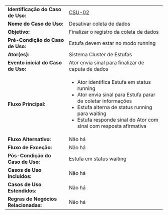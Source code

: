 |   	|	    |
|---	|---	|
|**Identificação do Caso de Uso:**|[CSU-02](https://github.com/avandrevitor/hidroino/blob/master/project/artifacts/table_use_of_cases.md)|
|**Nome do Caso de Uso:**|Desativar coleta de dados|
|**Objetivo:**|Finalizar o registro da coleta de dados|
|**Pré-Condição do Caso de Uso:**|Estufa devem estar no modo running|
|**Ator(es):**|Sistema Cluster de Estufas|
|**Evento inicial do Caso de Uso:**|Ator envia sinal para finalizar de caputa de dados|
|**Fluxo Principal:**|<ul><li> Ator identifica Estufa em status running</li><li> Ator envia sinal para Estufa parar de coletar informações</li><li> Estufa alterna de status running para waiting</li><li> Estufa responde sinal do Ator com sinal com resposta afirmativa</li></ul>| 
|**Fluxo Alternativo:**|Não há|
|**Fluxo de Exceção:**|Não há|
|**Pós-Condição do Caso de Uso:**|Estufa em status waiting|
|**Casos de Uso Incluídos:**|Não há|
|**Casos de Uso Estendidos:**|Não há|
|**Regras de Negócios Relacionadas:**|Não há|
